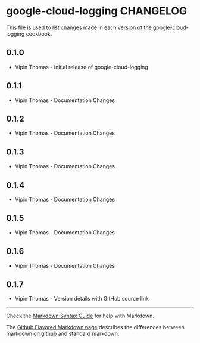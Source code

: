 google-cloud-logging CHANGELOG
=================

This file is used to list changes made in each version of the google-cloud-logging cookbook.

0.1.0
-----
- Vipin Thomas - Initial release of google-cloud-logging

0.1.1
-----
- Vipin Thomas - Documentation Changes

0.1.2
-----
- Vipin Thomas - Documentation Changes

0.1.3
-----
- Vipin Thomas - Documentation Changes

0.1.4
-----
- Vipin Thomas - Documentation Changes

0.1.5
-----
- Vipin Thomas - Documentation Changes

0.1.6
-----
- Vipin Thomas - Documentation Changes

0.1.7
-----
- Vipin Thomas - Version details with GitHub source link

- - -
Check the [Markdown Syntax Guide](http://daringfireball.net/projects/markdown/syntax) for help with Markdown.

The [Github Flavored Markdown page](http://github.github.com/github-flavored-markdown/) describes the differences between markdown on github and standard markdown.

